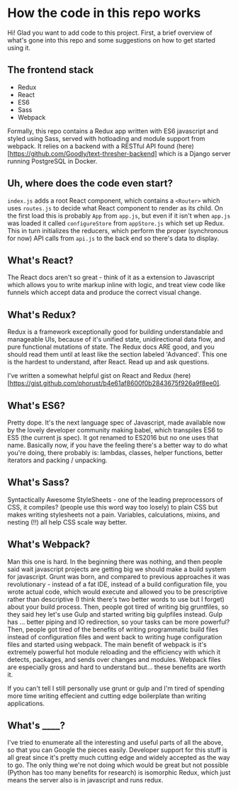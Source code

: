 How the code in this repo works
===
Hi! Glad you want to add code to this project. First, a brief overview of what's gone into this repo and some suggestions on how to get started using it.

The frontend stack
---
* Redux
* React
* ES6
* Sass
* Webpack

Formally, this repo contains a Redux app written with ES6 javascript and styled using Sass, served with hotloading and module support from webpack. It relies on a backend with a RESTful API found (here)[https://github.com/Goodly/text-thresher-backend] which is a Django server running PostgreSQL in Docker.

Uh, where does the code even start?
---
`index.js` adds a root React component, which contains a `<Router>` which uses `routes.js` to decide what React component to render as its child. On the first load this is probably `App` from `app.js`, but even if it isn't when `app.js` was loaded it called `configureStore` from `appStore.js` which set up Redux. This in turn initializes the reducers, which perform the proper (synchronous for now) API calls from `api.js` to the back end so there's data to display.

What's React?
---
The React docs aren't so great - think of it as a extension to Javascript which allows you to write markup inline with logic, and treat view code like funnels which accept data and produce the correct visual change.

What's Redux?
---
Redux is a framework exceptionally good for building understandable and manageable UIs, because of it's unified state, unidirectional data flow, and pure functional mutations of state. The Redux docs ARE good, and you should read them until at least like the section labeled 'Advanced'. This one is the hardest to understand, after React. Read up and ask questions.

I've written a somewhat helpful gist on React and Redux (here)[https://gist.github.com/phorust/b4e61af8600f0b2843675f926a9f8ee0].

What's ES6?
---
Pretty dope. It's the next language spec of Javascript, made available now by the lovely developer community making babel, which transpiles ES6 to ES5 (the current js spec). It got renamed to ES2016 but no one uses that name. Basically now, if you have the feeling there's a better way to do what you're doing, there probably is: lambdas, classes, helper functions, better iterators and packing / unpacking.

What's Sass?
--
Syntactically Awesome StyleSheets - one of the leading preprocessors of CSS, it compiles? (people use this word way too losely) to plain CSS but makes writing stylesheets not a pain. Variables, calculations, mixins, and nesting (!!) all help CSS scale way better.

What's Webpack?
---
Man this one is hard. In the beginning there was nothing, and then people said wait javascript projects are getting big we should make a build system for javascript. Grunt was born, and compared to previous approaches it was revolutionary - instead of a fat IDE, instead of a build configuration file, you wrote actual code, which would execute and allowed you to be prescriptive rather than descriptive (I think there's two better words to use but I forget) about your build process. Then, people got tired of writing big gruntfiles, so they said hey let's use Gulp and started writing big gulpfiles instead. Gulp has ... better piping and IO redirection, so your tasks can be more powerful? Then, people got tired of the benefits of writing programmatic build files instead of configuration files and went back to writing huge configuration files and started using webpack. The main benefit of webpack is it's extremely powerful hot module reloading and the efficiency with which it detects, packages, and sends over changes and modules. Webpack files are especially gross and hard to understand but... these benefits are worth it.

If you can't tell I still personally use grunt or gulp and I'm tired of spending more time writing effecient and cutting edge boilerplate than writing applications.

What's ____?
---
I've tried to enumerate all the interesting and useful parts of all the above, so that you can Google the pieces easily. Developer support for this stuff is all great since it's pretty much cutting edge and widely accepted as the way to go. The only thing we're not doing which would be great but not possible (Python has too many benefits for research) is isomorphic Redux, which just means the server also is in javascript and runs redux.
